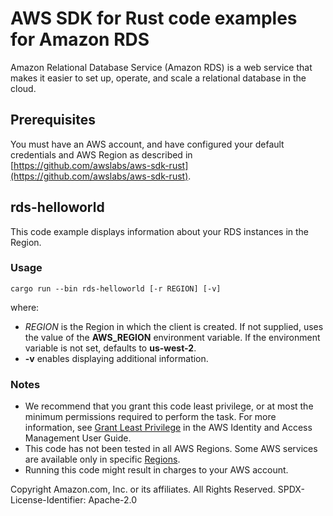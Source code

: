 # AWS SDK for Rust code examples for Amazon RDS

Amazon Relational Database Service (Amazon RDS) is a web service that makes it easier to set up, operate, and scale a relational database in the cloud.

## Prerequisites

You must have an AWS account, and have configured your default credentials and AWS Region as described in [https://github.com/awslabs/aws-sdk-rust](https://github.com/awslabs/aws-sdk-rust).

## rds-helloworld

This code example displays information about your RDS instances in the Region.

### Usage

```cargo run --bin rds-helloworld [-r REGION] [-v]```

where:

- _REGION_ is the Region in which the client is created.
  If not supplied, uses the value of the **AWS_REGION** environment variable.
  If the environment variable is not set, defaults to **us-west-2**.
- __-v__ enables displaying additional information.

### Notes

- We recommend that you grant this code least privilege,
  or at most the minimum permissions required to perform the task.
  For more information, see
  [Grant Least Privilege](https://docs.aws.amazon.com/IAM/latest/UserGuide/best-practices.html#grant-least-privilege)
  in the AWS Identity and Access Management User Guide.
- This code has not been tested in all AWS Regions.
  Some AWS services are available only in specific
  [Regions](https://aws.amazon.com/about-aws/global-infrastructure/regional-product-services).
- Running this code might result in charges to your AWS account.

Copyright Amazon.com, Inc. or its affiliates. All Rights Reserved. SPDX-License-Identifier: Apache-2.0
